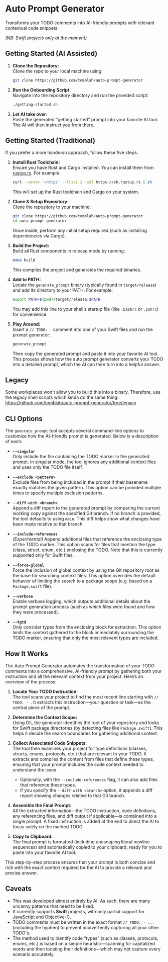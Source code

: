 # Auto Prompt Generator

Transforms your TODO comments into AI-friendly prompts with relevant contextual code snippets.

*(NB: Swift projects only at the moment)*

## Getting Started (AI Assisted)

1. **Clone the Repository:**  
   Clone the repo to your local machine using:
   ```bash
   git clone https://github.com/tomblah/auto-prompt-generator
   ```

2. **Run the Onboarding Script:**  
   Navigate into the repository directory and run the provided script:
   ```bash
   ./getting-started.sh
   ```

3. **Let AI take over:**  
   Paste the generated "getting started" prompt into your favorite AI tool. The AI will then instruct you from there.

## Getting Started (Traditional)

If you prefer a more hands‑on approach, follow these five steps:

1. **Install Rust Toolchain:**  
   Ensure you have Rust and Cargo installed. You can install them from [rustup.rs](https://rustup.rs). For example:
   ```bash
   curl --proto '=https' --tlsv1.2 -sSf https://sh.rustup.rs | sh
   ```  
   This will set up the Rust toolchain and Cargo on your system.

2. **Clone & Setup Repository:**  
   Clone the repository to your machine:
   ```bash
   git clone https://github.com/tomblah/auto-prompt-generator
   cd auto-prompt-generator
   ```  
   Once inside, perform any initial setup required (such as installing dependencies via Cargo).

3. **Build the Project:**  
   Build all Rust components in release mode by running:
   ```bash
   make build
   ```  
   This compiles the project and generates the required binaries.

4. **Add to PATH:**  
   Locate the `generate_prompt` binary (typically found in `target/release`) and add its directory to your PATH. For example:
   ```bash
   export PATH=$(pwd)/target/release:$PATH
   ```  
   You may add this line to your shell’s startup file (like `.bashrc` or `.zshrc`) for convenience.

5. **Play Around:**  
   Insert a `// TODO: -` comment into one of your Swift files and run the prompt generator:
   ```bash
   generate_prompt
   ```  
   Then copy the generated prompt and paste it into your favorite AI tool. This process shows how the auto prompt generator converts your TODO into a detailed prompt, which the AI can then turn into a helpful answer.
   
## Legacy

Some workplaces won't allow you to build this into a binary. Therefore, use the legacy shell scripts which kinda do the same thing: https://github.com/tomblah/auto-prompt-generator/tree/legacy

## CLI Options

The `generate_prompt` tool accepts several command-line options to customize how the AI-friendly prompt is generated. Below is a description of each:

- **`--singular`**  
  Only include the file containing the TODO marker in the generated prompt. In singular mode, the tool ignores any additional context files and uses only the TODO file itself.

- **`--exclude <pattern>`**  
  Exclude files from being included in the prompt if their basename exactly matches the given pattern. This option can be provided multiple times to specify multiple exclusion patterns.
  
- **`--diff-with <branch>`**  
  Append a diff report to the generated prompt by comparing the current working copy against the specified Git branch. If no branch is provided, the tool defaults to using `main`. This diff helps show what changes have been made relative to that branch.

- **`--include-references`**  
  *(Experimental)* Append additional files that reference the enclosing type of the TODO marker. This option scans for files that mention the type (class, struct, enum, etc.) enclosing the TODO. Note that this is currently supported only for Swift files.
  
- **`--force-global`**  
  Force the inclusion of global context by using the Git repository root as the base for searching context files. This option overrides the default behavior of limiting the search to a package scope (e.g. based on a `Package.swift` file).

- **`--verbose`**  
  Enable verbose logging, which outputs additional details about the prompt generation process (such as which files were found and how they were processed).

- **`--tgtd`**  
  Only consider types from the enclosing block for extraction. This option limits the context gathered to the block immediately surrounding the TODO marker, ensuring that only the most relevant types are included.


## How It Works

The Auto Prompt Generator automates the transformation of your TODO comments into a comprehensive, AI-friendly prompt by gathering both your instruction and all the relevant context from your project. Here’s an overview of the process:

1. **Locate Your TODO Instruction:**  
   The tool scans your project to find the most recent line starting with `// TODO: - `. It extracts this instruction—your question or task—as the central piece of the prompt.

2. **Determine the Context Scope:**  
   Using Git, the generator identifies the root of your repository and looks for Swift package directories (by detecting files like `Package.swift`). This helps it decide the search boundaries for gathering additional context.

3. **Collect Associated Code Snippets:**  
   The tool then examines your project for type definitions (classes, structs, enums, protocols, etc.) that are relevant to your TODO. It extracts and compiles the content from files that define these types, ensuring that your prompt includes the code context needed to understand the issue.  
   - Optionally, with the `--include-references` flag, it can also add files that reference these types.
   - If you specify the `--diff-with <branch>` option, it appends a diff report showing changes relative to that Git branch.

4. **Assemble the Final Prompt:**  
   All the extracted information—the TODO instruction, code definitions, any referencing files, and diff output if applicable—is combined into a single prompt. A fixed instruction is added at the end to direct the AI to focus solely on the marked TODO.

5. **Copy to Clipboard:**  
   The final prompt is formatted (including unescaping literal newline sequences) and automatically copied to your clipboard, ready for you to paste into your favorite AI tool.

This step-by-step process ensures that your prompt is both concise and rich with the exact context required for the AI to provide a relevant and precise answer.


## Caveats

- This was developed almost entirely by AI. As such, there are many uncanny patterns that need to be fixed.
- It currently supports **Swift** projects, with only partial support for JavaScript and Objective-C.
- TODO comments must be written in the exact format `// TODO: - ...` (including the hyphen) to prevent inadvertently capturing all your other TODO's.
- The method used to identify code “types” (such as classes, protocols, enums, etc.) is based on a simple heuristic—scanning for capitalized words and then locating their definitions—which may not capture every scenario accurately.
